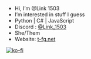 - Hi, I’m @Link 1503
- I’m interested in stuff I guess
- Python | C# | JavaScript
- Discord : [@Link_1503](https://discord.com/users/437310799258583050)
- She/Them
- Website: [t-fg.net](https://www.t-fg.net/@link_1503)

[![ko-fi](https://ko-fi.com/img/githubbutton_sm.svg)](https://ko-fi.com/E1E2R5OGD)
